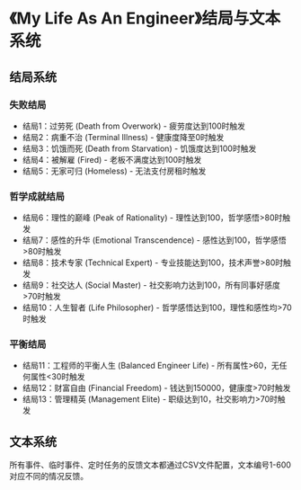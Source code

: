 # 《My Life As An Engineer》结局与文本系统

## 结局系统

### 失败结局
- 结局1：过劳死 (Death from Overwork) - 疲劳度达到100时触发
- 结局2：病重不治 (Terminal Illness) - 健康度降至0时触发
- 结局3：饥饿而死 (Death from Starvation) - 饥饿度达到100时触发
- 结局4：被解雇 (Fired) - 老板不满度达到100时触发
- 结局5：无家可归 (Homeless) - 无法支付房租时触发

### 哲学成就结局
- 结局6：理性的巅峰 (Peak of Rationality) - 理性达到100，哲学感悟>80时触发
- 结局7：感性的升华 (Emotional Transcendence) - 感性达到100，哲学感悟>80时触发
- 结局8：技术专家 (Technical Expert) - 专业技能达到100，技术声誉>80时触发
- 结局9：社交达人 (Social Master) - 社交影响力达到100，所有同事好感度>70时触发
- 结局10：人生智者 (Life Philosopher) - 哲学感悟达到100，理性和感性均>70时触发

### 平衡结局
- 结局11：工程师的平衡人生 (Balanced Engineer Life) - 所有属性>60，无任何属性<30时触发
- 结局12：财富自由 (Financial Freedom) - 钱达到150000，健康度>70时触发
- 结局13：管理精英 (Management Elite) - 职级达到10，社交影响力>70时触发

## 文本系统

所有事件、临时事件、定时任务的反馈文本都通过CSV文件配置，文本编号1-600对应不同的情况反馈。